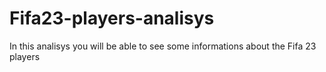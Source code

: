 # Fifa23-players-analisys
In this analisys you will be able to see some informations about the Fifa 23 players
